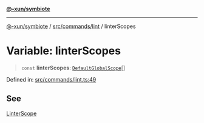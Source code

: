[**@-xun/symbiote**](../../../../README.md)

***

[@-xun/symbiote](../../../../README.md) / [src/commands/lint](../README.md) / linterScopes

# Variable: linterScopes

> `const` **linterScopes**: [`DefaultGlobalScope`](../../../configure/enumerations/DefaultGlobalScope.md)[]

Defined in: [src/commands/lint.ts:49](https://github.com/Xunnamius/symbiote/blob/ee4f1b782c259495505171a8374c784c706e4a7d/src/commands/lint.ts#L49)

## See

[LinterScope](../../../configure/enumerations/DefaultGlobalScope.md)
